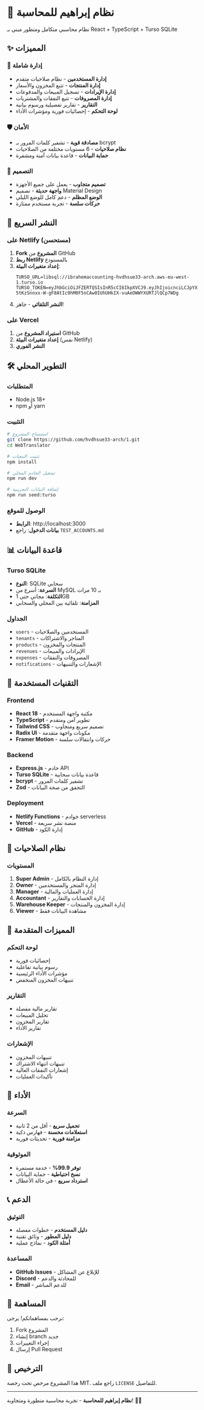 # 🚀 نظام إبراهيم للمحاسبة

نظام محاسبي متكامل ومتطور مبني بـ React + TypeScript + Turso SQLite

## ✨ المميزات

### 🎯 إدارة شاملة
- **إدارة المستخدمين** - نظام صلاحيات متقدم
- **إدارة المنتجات** - تتبع المخزون والأسعار
- **إدارة الإيرادات** - تسجيل المبيعات والمدفوعات
- **إدارة المصروفات** - تتبع النفقات والمشتريات
- **التقارير** - تقارير تفصيلية ورسوم بيانية
- **لوحة التحكم** - إحصائيات فورية ومؤشرات الأداء

### 🛡️ الأمان
- **مصادقة قوية** - تشفير كلمات المرور بـ bcrypt
- **نظام صلاحيات** - 6 مستويات مختلفة من الصلاحيات
- **حماية البيانات** - قاعدة بيانات آمنة ومشفرة

### 📱 التصميم
- **تصميم متجاوب** - يعمل على جميع الأجهزة
- **واجهة حديثة** - تصميم Material Design
- **الوضع المظلم** - دعم كامل للوضع الليلي
- **حركات سلسة** - تجربة مستخدم ممتازة

## 🚀 النشر السريع

### على Netlify (مستحسن)
1. **Fork المشروع** من GitHub
2. **ربط Netlify** بالمستودع
3. **إعداد متغيرات البيئة**:
   ```
   TURSO_URL=libsql://ibrahemaccounting-hvdhsue33-arch.aws-eu-west-1.turso.io
   TURSO_TOKEN=eyJhbGciOiJFZERTQSIsInR5cCI6IkpXVCJ9.eyJhIjoicnciLCJpYXQiOjE3NTY3NzUxNTMsImlkIjoiMGRhNWIyNGYtZjc5Yi00ZmZkLTlmNzEtZTZlMjkxYzAyOTJlIiwicmlkIjoiMTBhNjUxOTktMDYwMS00ZDEwLTk0OWMtNWMzM2JlN2ZlOWRiIn0.YjfLAPUKJhxjshc6S6tPfu9BB-5tKzSnnxx-W-gF8AtIc9hM0F5nCAw0IUhUHkIX-vuAeOWWYXURTJlQCp7WDg
   ```
4. **النشر التلقائي** - جاهز!

### على Vercel
1. **استيراد المشروع** من GitHub
2. **إعداد متغيرات البيئة** (نفس Netlify)
3. **النشر الفوري**

## 🛠️ التطوير المحلي

### المتطلبات
- Node.js 18+
- npm أو yarn

### التثبيت
```bash
# استنساخ المشروع
git clone https://github.com/hvdhsue33-arch/1.git
cd WebTranslator

# تثبيت التبعيات
npm install

# تشغيل الخادم المحلي
npm run dev

# إضافة البيانات التجريبية
npm run seed:turso
```

### الوصول للموقع
- **الرابط**: http://localhost:3000
- **بيانات الدخول**: راجع `TEST_ACCOUNTS.md`

## 📊 قاعدة البيانات

### Turso SQLite
- **النوع**: SQLite سحابي
- **السرعة**: أسرع من MySQL بـ 10 مرات
- **التكلفة**: مجاني حتى 1GB
- **المزامنة**: تلقائية بين المحلي والسحابي

### الجداول
- `users` - المستخدمين والصلاحيات
- `tenants` - المتاجر والاشتراكات
- `products` - المنتجات والمخزون
- `revenues` - الإيرادات والمبيعات
- `expenses` - المصروفات والنفقات
- `notifications` - الإشعارات والتنبيهات

## 🎨 التقنيات المستخدمة

### Frontend
- **React 18** - مكتبة واجهة المستخدم
- **TypeScript** - تطوير آمن ومتقدم
- **Tailwind CSS** - تصميم سريع ومتجاوب
- **Radix UI** - مكونات واجهة متقدمة
- **Framer Motion** - حركات وانتقالات سلسة

### Backend
- **Express.js** - خادم API
- **Turso SQLite** - قاعدة بيانات سحابية
- **bcrypt** - تشفير كلمات المرور
- **Zod** - التحقق من صحة البيانات

### Deployment
- **Netlify Functions** - خوادم serverless
- **Vercel** - منصة نشر سريعة
- **GitHub** - إدارة الكود

## 🔐 نظام الصلاحيات

### المستويات
1. **Super Admin** - إدارة النظام بالكامل
2. **Owner** - إدارة المتجر والمستخدمين
3. **Manager** - إدارة العمليات والمالية
4. **Accountant** - إدارة الحسابات والتقارير
5. **Warehouse Keeper** - إدارة المخزون والمنتجات
6. **Viewer** - مشاهدة البيانات فقط

## 📱 المميزات المتقدمة

### لوحة التحكم
- إحصائيات فورية
- رسوم بيانية تفاعلية
- مؤشرات الأداء الرئيسية
- تنبيهات المخزون المنخفض

### التقارير
- تقارير مالية مفصلة
- تحليل المبيعات
- تقارير المخزون
- تقارير الأداء

### الإشعارات
- تنبيهات المخزون
- تنبيهات انتهاء الاشتراك
- إشعارات النفقات العالية
- تأكيدات العمليات

## 🚀 الأداء

### السرعة
- **تحميل سريع** - أقل من 2 ثانية
- **استعلامات محسنة** - فهارس ذكية
- **مزامنة فورية** - تحديثات فورية

### الموثوقية
- **توفر 99.9%** - خدمة مستمرة
- **نسخ احتياطية** - حماية البيانات
- **استرداد سريع** - في حالة الأعطال

## 📞 الدعم

### التوثيق
- **دليل المستخدم** - خطوات مفصلة
- **دليل المطور** - وثائق تقنية
- **أمثلة الكود** - نماذج عملية

### المساعدة
- **GitHub Issues** - للإبلاغ عن المشاكل
- **Discord** - للمحادثة والدعم
- **Email** - للدعم المباشر

## 🤝 المساهمة

نرحب بمساهماتكم! يرجى:
1. Fork المشروع
2. إنشاء branch جديد
3. إجراء التغييرات
4. إرسال Pull Request

## 📄 الترخيص

هذا المشروع مرخص تحت رخصة MIT. راجع ملف `LICENSE` للتفاصيل.

---

**نظام إبراهيم للمحاسبة** - تجربة محاسبية متطورة ومتجاوبة! 🚀✨
